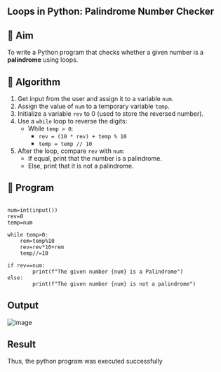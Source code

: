 ## Loops in Python: Palindrome Number Checker

## 🎯 Aim
To write a Python program that checks whether a given number is a **palindrome** using loops.

## 🧠 Algorithm
1. Get input from the user and assign it to a variable `num`.
2. Assign the value of `num` to a temporary variable `temp`.
3. Initialize a variable `rev` to 0 (used to store the reversed number).
4. Use a `while` loop to reverse the digits:
   - While `temp > 0`:
     - `rev = (10 * rev) + temp % 10`
     - `temp = temp // 10`
5. After the loop, compare `rev` with `num`:
   - If equal, print that the number is a palindrome.
   - Else, print that it is not a palindrome.

## 🧾 Program
```

num=int(input())
rev=0
temp=num

while temp>0:
    rem=temp%10
    rev=rev*10+rem
    temp//=10
    
if rev==num:
        print(f"The given number {num} is a Palindrome")
else:
        print(f"The given number {num} is not a palindrome")
```
## Output

![image](https://github.com/user-attachments/assets/9220a8a7-5eba-4049-8050-b7a4a9114bfc)

## Result

Thus, the python program was executed successfully

